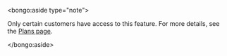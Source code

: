 <bongo:aside type="note">

Only certain customers have access to this feature. For more details, see the [Plans page](/ssl-for-saas/plans).

</bongo:aside>
